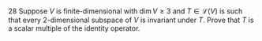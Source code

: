 28 Suppose $V$ is finite-dimensional with $\operatorname{dim} V \geq 3$ and $T \in \mathcal{L}(V)$ is such that every 2-dimensional subspace of $V$ is invariant under $T$. Prove that $T$ is a scalar multiple of the identity operator.
